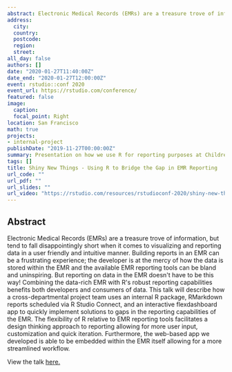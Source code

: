 ```yaml
---
abstract: Electronic Medical Records (EMRs) are a treasure trove of information, but tend to fall disappointingly short when it comes to visualizing and reporting data in a user friendly and intuitive manner. Building reports in an EMR can be a frustrating experience; the developer is at the mercy of how the data is stored within the EMR and the available EMR reporting tools can be bland and uninspiring. But reporting on data in the EMR doesn't have to be this way! Combining the data-rich EMR with R's robust reporting capabilities benefits both developers and consumers of data. This talk will describe how a cross-departmental project team uses an internal R package, RMarkdown reports scheduled via R Studio Connect, and an interactive flexdashboard app to quickly implement solutions to gaps in the reporting capabilities of the EMR. The flexibility of R relative to EMR reporting tools facilitates a design thinking approach to reporting allowing for more user input, customization and quick iteration. Furthermore, the web-based app we developed is able to be embedded within the EMR itself allowing for a more streamlined workflow.
address:
  city:
  country:
  postcode:
  region:
  street:
all_day: false
authors: []
date: "2020-01-27T11:40:00Z"
date_end: "2020-01-27T12:00:00Z"
event: rstudio::conf 2020
event_url: https://rstudio.com/conference/
featured: false
image:
  caption:
  focal_point: Right
location: San Francisco
math: true
projects:
- internal-project
publishDate: "2019-11-27T00:00:00Z"
summary: Presentation on how we use R for reporting purposes at Children's Hospital of Philadelphia
tags: []
title: Shiny New Things - Using R to Bridge the Gap in EMR Reporting
url_code: ""
url_pdf: ""
url_slides: ""
url_video: "https://rstudio.com/resources/rstudioconf-2020/shiny-new-things-using-r-bridge-the-gap-in-electronic-medical-record-reporting/"
---
```


## Abstract
Electronic Medical Records (EMRs) are a treasure trove of information, but tend to fall disappointingly short when it comes to visualizing and reporting data in a user friendly and intuitive manner. Building reports in an EMR can be a frustrating experience; the developer is at the mercy of how the data is stored within the EMR and the available EMR reporting tools can be bland and uninspiring. But reporting on data in the EMR doesn't have to be this way! Combining the data-rich EMR with R's robust reporting capabilities benefits both developers and consumers of data. This talk will describe how a cross-departmental project team uses an internal R package, RMarkdown reports scheduled via R Studio Connect, and an interactive flexdashboard app to quickly implement solutions to gaps in the reporting capabilities of the EMR. The flexibility of R relative to EMR reporting tools facilitates a design thinking approach to reporting allowing for more user input, customization and quick iteration. Furthermore, the web-based app we developed is able to be embedded within the EMR itself allowing for a more streamlined workflow. 

View the talk [here.](https://rstudio.com/resources/rstudioconf-2020/shiny-new-things-using-r-bridge-the-gap-in-electronic-medical-record-reporting/)

